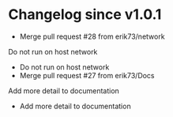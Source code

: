 # Changelog since v1.0.1
- Merge pull request #28 from erik73/network

Do not run on host network 
- Do not run on host network 
- Merge pull request #27 from erik73/Docs

Add more detail to documentation 
- Add more detail to documentation 
